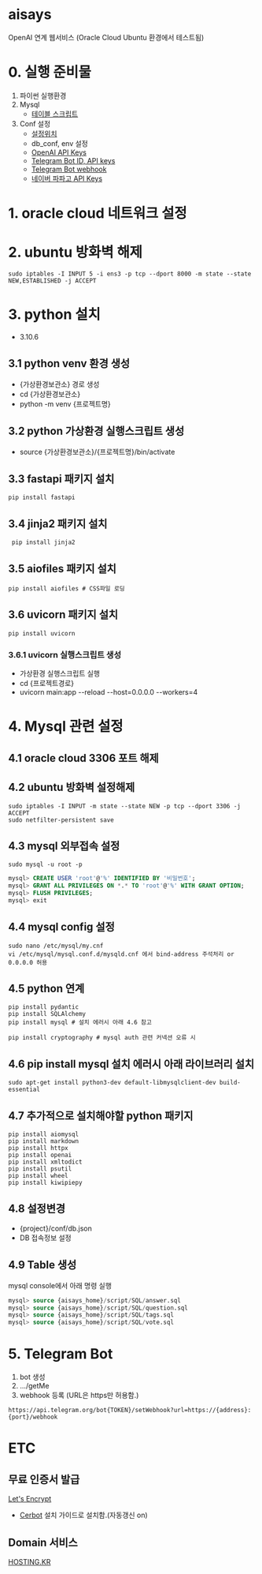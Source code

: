 # aisays
OpenAI 연계 웹서비스 (Oracle Cloud Ubuntu 환경에서 테스트됨)

# 0. 실행 준비물
1. 파이썬 실행환경
2. Mysql
   - [테이블 스크립트](https://github.com/syschat0/aisays/tree/main/script/SQL)
3. Conf 설정
   - [설정위치](https://github.com/syschat0/aisays/tree/main/conf)
   - db_conf, env 설정
   - [OpenAI API Keys](https://platform.openai.com/account/api-keys)
   - [Telegram Bot ID, API keys](https://hzoo.tistory.com/87)
   - [Telegram Bot webhook](https://docfriends.github.io/DevStrory/2019-05-22/telegram-webhook/)   
   - [네이버 파파고 API Keys](https://developers.naver.com/docs/papago/papago-nmt-overview.md#사전-준비-사항)

# 1. oracle cloud 네트워크 설정

# 2. ubuntu 방화벽 해제
```Shell
sudo iptables -I INPUT 5 -i ens3 -p tcp --dport 8000 -m state --state NEW,ESTABLISHED -j ACCEPT
```
# 3. python 설치
- 3.10.6
## 3.1 python venv 환경 생성
- {가상환경보관소} 경로 생성
- cd {가상환경보관소}
- python -m venv {프로젝트명}

## 3.2 python 가상환경 실행스크립트 생성
- source {가상환경보관소}/{프로젝트명}/bin/activate


## 3.3 fastapi 패키지 설치
```Shell
pip install fastapi
```
## 3.4 jinja2 패키지 설치
```Shell
 pip install jinja2
```  
## 3.5 aiofiles 패키지 설치
```Shell
pip install aiofiles # CSS파일 로딩
```

## 3.6 uvicorn 패키지 설치
```Shell
pip install uvicorn
```

### 3.6.1 uvicorn 실행스크립트 생성
- 가상환경 실행스크립트 실행
- cd {프로젝트경로}
- uvicorn main:app --reload --host=0.0.0.0 --workers=4


# 4. Mysql 관련 설정
## 4.1 oracle cloud 3306 포트 해제
## 4.2 ubuntu 방화벽 설정해제
```Shell
sudo iptables -I INPUT -m state --state NEW -p tcp --dport 3306 -j ACCEPT
sudo netfilter-persistent save
```

## 4.3 mysql 외부접속 설정
```Shell
sudo mysql -u root -p
```
```SQL
mysql> CREATE USER 'root'@'%' IDENTIFIED BY '비밀번호';
mysql> GRANT ALL PRIVILEGES ON *.* TO 'root'@'%' WITH GRANT OPTION;
mysql> FLUSH PRIVILEGES;
mysql> exit
```

## 4.4 mysql config 설정
```Shell
sudo nano /etc/mysql/my.cnf
vi /etc/mysql/mysql.conf.d/mysqld.cnf 에서 bind-address 주석처리 or 0.0.0.0 허용
```

## 4.5 python 연계
```Shell
pip install pydantic
pip install SQLAlchemy
pip install mysql # 설치 에러시 아래 4.6 참고

pip install cryptography # mysql auth 관련 커넥션 오류 시
```

## 4.6 pip install mysql 설치 에러시 아래 라이브러리 설치
```Shell
sudo apt-get install python3-dev default-libmysqlclient-dev build-essential
```

## 4.7 추가적으로 설치해야할 python 패키지
```Shell
pip install aiomysql
pip install markdown
pip install httpx
pip install openai
pip install xmltodict
pip install psutil
pip install wheel
pip install kiwipiepy
```

## 4.8 설정변경
- {project}/conf/db.json
- DB 접속정보 설정

## 4.9 Table 생성
mysql console에서 아래 명령 실행
```SQL
mysql> source {aisays_home}/script/SQL/answer.sql
mysql> source {aisays_home}/script/SQL/question.sql
mysql> source {aisays_home}/script/SQL/tags.sql
mysql> source {aisays_home}/script/SQL/vote.sql
```

# 5. Telegram Bot
1. bot 생성
2. .../getMe
3. webhook 등록 (URL은 https만 허용함.)
```
https://api.telegram.org/bot{TOKEN}/setWebhook?url=https://{address}:{port}/webhook
```


# ETC
## 무료 인증서 발급
[Let's Encrypt](https://letsencrypt.org/ko/)
- [Cerbot](https://certbot.eff.org/) 설치 가이드로 설치함.(자동갱신 on)

## Domain 서비스
[HOSTING.KR](https://www.hosting.kr/)
